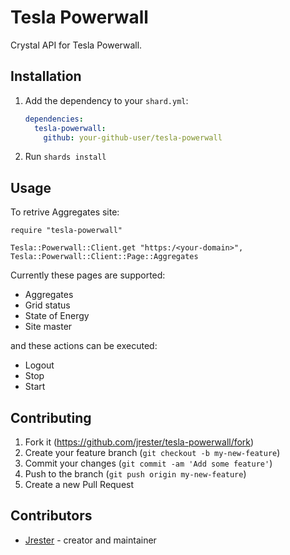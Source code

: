 # Tesla Powerwall

Crystal API for Tesla Powerwall.

## Installation

1. Add the dependency to your `shard.yml`:

   ```yaml
   dependencies:
     tesla-powerwall:
       github: your-github-user/tesla-powerwall
   ```

2. Run `shards install`

## Usage

To retrive Aggregates site:

```crystal
require "tesla-powerwall"

Tesla::Powerwall::Client.get "https:/<your-domain>", Tesla::Powerwall::Client::Page::Aggregates
```

Currently these pages are supported:
* Aggregates
* Grid status
* State of Energy
* Site master

and these actions can be executed:
* Logout
* Stop
* Start

## Contributing

1. Fork it (<https://github.com/jrester/tesla-powerwall/fork>)
2. Create your feature branch (`git checkout -b my-new-feature`)
3. Commit your changes (`git commit -am 'Add some feature'`)
4. Push to the branch (`git push origin my-new-feature`)
5. Create a new Pull Request

## Contributors

- [Jrester](https://github.com/jrester) - creator and maintainer
